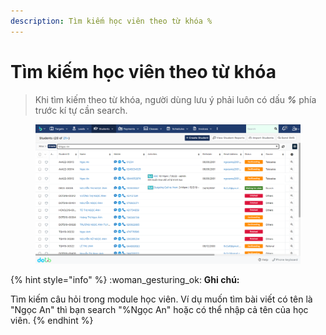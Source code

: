 ```yaml
---
description: Tìm kiếm học viên theo từ khóa %
---
```


# Tìm kiếm học viên theo từ khóa

> Khi tìm kiếm theo từ khóa, người dùng lưu ý phải luôn có dấu _**%**_ phía trước kí tự cần search.

<figure><img src="../../../.gitbook/assets/image (53) (2) (1) (1).png" alt=""><figcaption></figcaption></figure>

{% hint style="info" %}
:woman\_gesturing\_ok: **Ghi chú:**

Tìm kiếm câu hỏi trong module học viên. Ví dụ muốn tìm bài viết có tên là "Ngọc An" thì bạn search "%Ngọc An" hoặc có thể nhập cả tên của học viên.
{% endhint %}
